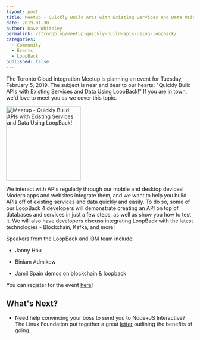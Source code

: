 ```yaml
---
layout: post
title: Meetup - Quickly Build APIs with Existing Services and Data Using LoopBack!
date: 2019-01-30
author: Dave Whiteley
permalink: /strongblog/meetup-quickly-build-apis-using-loopback/
categories:
  - Community
  - Events
  - LoopBack
published: false
---
```


The Toronto Cloud Integration Meetup is planning an event for Tuesday, February 5, 2019. The subject is near and dear to our hearts: "Quickly Build APIs with Existing Services and Data Using LoopBack!" If you are in town, we'd love to meet you as we cover this topic.

<!--more-->
<img src="https://strongloop.com/blog-assets/2018/01/loopback-4-logo-sample.png" alt="Meetup - Quickly Build APIs with Existing Services and Data Using LoopBack!" style="width: 200px"/>

We interact with APIs regularly through our mobile and desktop devices! Modern apps and websites integrate them, and we want to help you build APIs off of existing services and data quickly and easily. To do so, some of our LoopBack 4 developers will demonstrate creating an API on top of databases and services in just a few steps, as well as show you how to test it. We will also have developers discuss integrating LoopBack with the latest technologies - Blockchain, Kafka, and more!

Speakers from the LoopBack and IBM team include:

- Janny Hou

- Biniam Admikew

- Jamil Spain demos on blockchain & loopback

You can register for the event [here](https://www.meetup.com/Toronto-Cloud-Integration-Meetup/events/257171001/)!

## What's Next?

- Need help convincing your boss to send you to Node+JS Interactive? The Linux Foundation put together a great [letter](https://events.linuxfoundation.org/events/node-js-interactive-2018/attend/convince_your_boss/) outlining the benefits of going.

